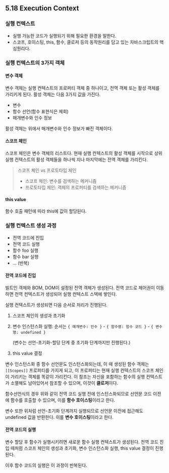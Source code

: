## 5.18 Execution Context

### 실행 컨텍스트

- 실행 가능한 코드가 실행되기 위해 필요한 환경을 말한다.
- 스코프, 호이스팅, this, 함수, 클로저 등의 동작원리를 담고 있는 자바스크립트의 핵심원리다.

### 실행 컨텍스트의 3가지 객체

#### 변수 객체

변수 객체는 실행 컨텍스트의 프로퍼티 객체 중 하나이고, 전역 객체 또는 활성 객체를 가리키게 된다. 활성 객체는 다음 3가지 값을 가진다.

- 변수
- 함수 선언(함수 표현식은 제회)
- 매개변수와 인수 정보

활성 객체는 위에서 매개변수와 인수 정보가 빠진 객체이다.

#### 스코프 체인

스코프 체인은 변수 객체의 리스트다. 현재 실행 컨텍스트의 활성 객체를 시작으로 상위 실행 컨텍스트의 활성 객체들을 하나씩 지나 마지막에는 전역 객체를 가리킨다.

> 스코프 체인 vs 프로토타입 체인
>
> - 스코프 체인: 변수를 검색하는 메커니즘
> - 프로토타입 체인: 객체의 프로퍼티를 검색하는 메커니즘

#### this value

함수 호출 패턴에 따라 this에 값이 할당된다.

### 실행 컨텍스트 생성 과정

- 전역 코드에 진입
- 전역 코드 실행
- 함수 foo 실행
- 함수 bar 실행
- ... (반복)

#### 전역 코드에 진입

빌트인 객체와 BOM, DOM이 설정된 전역 객체가 생성된다. 전역 코드로 제어권이 이동하면 전역 컨텍스트가 생성되어 실행 컨텍스트 스택에 쌓인다.

실행 컨텍스트가 생성되면 다음 순서로 처리가 진행된다.

1. 스코프 체인의 생성과 초기화

2. 변수 인스턴스화 실행: 순서는 `{ 매개변수: 인수 }` - `{ 함수명: 함수 코드 }` - `{ 변수명: undefined }` 

   (변수는 선언-초기화-할당 단계 중 초기화 단계까지만 진행된다.)

3. this value 결정

변수 인스턴스화 중 함수 선언문도 인스턴스화되는데, 이 때 생성된 함수 객체는 `[[Scopes]]` 프로퍼티를 가지게 되고, 이 프로퍼티는 현재 실행 컨텍스트의 스코프 체인이 가리키는 객체를 똑같이 가리킨다. 이 참조는 자신을 포함하는 함수의 실행 컨텍스트가 소멸해도 남아있어서 참조할 수 있으며, 이것이 **클로저**이다.

함수선언식의 경우 위와 같이 전역 코드 실행 전에 인스턴스화되므로 선언문 코드 이전에 함수를 호출할 수 있으며, 이를 **함수 호이스팅**이라고 한다.

변수 또한 위처럼 선언-초기화 단계까지 실행되므로 선언문 이전에 접근해도 undefined 값을 반환한다. 이를 **변수 호이스팅**이라고 한다.

#### 전역 코드의 실행

변수 할당 후 함수가 실행시키려면 새로운 함수 실행 컨텍스트가 생성된다. 전역 코드 진입 때처럼 스코프 체인의 생성과 초기화, 변수 인스턴스화 실행, this value 결정이 진행된다.

이후 함수 코드의 실행은 이 과정이 반복된다.

